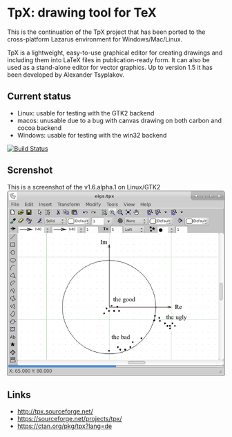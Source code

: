 # TpX: drawing tool for TeX

This is the continuation of the TpX project that has been ported 
to the cross-platform Lazarus environment for Windows/Mac/Linux.

TpX is a lightweight, easy-to-use graphical editor for creating drawings and including them 
into LaTeX files in publication-ready form. It can also be used as a stand-alone editor for 
vector graphics. Up to version 1.5 it has been developed by Alexander Tsyplakov.

## Current status

* Linux: usable for testing with the GTK2 backend
* macos: unusable due to a bug with canvas drawing on both carbon and cocoa backend
* Windows: usable for testing with the win32 backend

[![Build Status](https://travis-ci.org/krystophny/tpx.svg?branch=master)](https://travis-ci.org/krystophny/tpx)

## Screnshot
This is a screenshot of the v1.6.alpha.1 on Linux/GTK2
![Screenshot](/doc/screenshot_v1.6alpha1.png?raw=true "Screenshot")

## Links
* http://tpx.sourceforge.net/
* https://sourceforge.net/projects/tpx/
* https://ctan.org/pkg/tpx?lang=de

